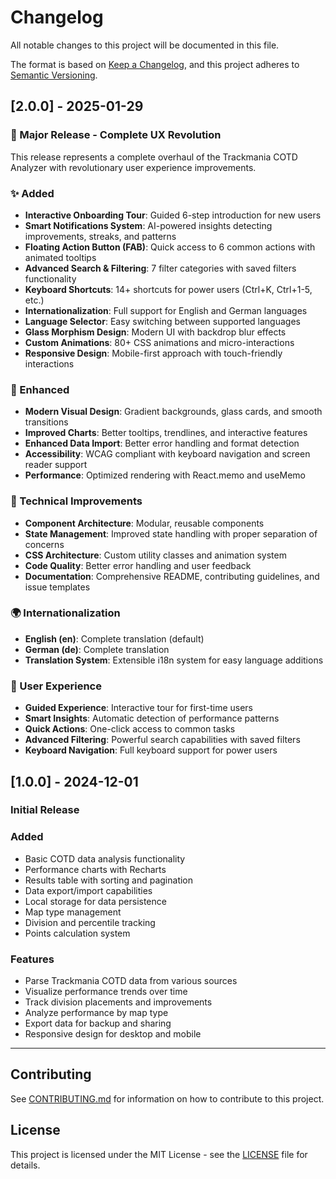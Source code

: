# Changelog

All notable changes to this project will be documented in this file.

The format is based on [Keep a Changelog](https://keepachangelog.com/en/1.0.0/),
and this project adheres to [Semantic Versioning](https://semver.org/spec/v2.0.0.html).

## [2.0.0] - 2025-01-29

### 🚀 Major Release - Complete UX Revolution

This release represents a complete overhaul of the Trackmania COTD Analyzer with revolutionary user experience improvements.

### ✨ Added
- **Interactive Onboarding Tour**: Guided 6-step introduction for new users
- **Smart Notifications System**: AI-powered insights detecting improvements, streaks, and patterns
- **Floating Action Button (FAB)**: Quick access to 6 common actions with animated tooltips
- **Advanced Search & Filtering**: 7 filter categories with saved filters functionality
- **Keyboard Shortcuts**: 14+ shortcuts for power users (Ctrl+K, Ctrl+1-5, etc.)
- **Internationalization**: Full support for English and German languages
- **Language Selector**: Easy switching between supported languages
- **Glass Morphism Design**: Modern UI with backdrop blur effects
- **Custom Animations**: 80+ CSS animations and micro-interactions
- **Responsive Design**: Mobile-first approach with touch-friendly interactions

### 🎨 Enhanced
- **Modern Visual Design**: Gradient backgrounds, glass cards, and smooth transitions
- **Improved Charts**: Better tooltips, trendlines, and interactive features
- **Enhanced Data Import**: Better error handling and format detection
- **Accessibility**: WCAG compliant with keyboard navigation and screen reader support
- **Performance**: Optimized rendering with React.memo and useMemo

### 🔧 Technical Improvements
- **Component Architecture**: Modular, reusable components
- **State Management**: Improved state handling with proper separation of concerns
- **CSS Architecture**: Custom utility classes and animation system
- **Code Quality**: Better error handling and user feedback
- **Documentation**: Comprehensive README, contributing guidelines, and issue templates

### 🌍 Internationalization
- **English (en)**: Complete translation (default)
- **German (de)**: Complete translation
- **Translation System**: Extensible i18n system for easy language additions

### 🎯 User Experience
- **Guided Experience**: Interactive tour for first-time users
- **Smart Insights**: Automatic detection of performance patterns
- **Quick Actions**: One-click access to common tasks
- **Advanced Filtering**: Powerful search capabilities with saved filters
- **Keyboard Navigation**: Full keyboard support for power users

## [1.0.0] - 2024-12-01

### Initial Release

### Added
- Basic COTD data analysis functionality
- Performance charts with Recharts
- Results table with sorting and pagination
- Data export/import capabilities
- Local storage for data persistence
- Map type management
- Division and percentile tracking
- Points calculation system

### Features
- Parse Trackmania COTD data from various sources
- Visualize performance trends over time
- Track division placements and improvements
- Analyze performance by map type
- Export data for backup and sharing
- Responsive design for desktop and mobile

---

## Contributing

See [CONTRIBUTING.md](CONTRIBUTING.md) for information on how to contribute to this project.

## License

This project is licensed under the MIT License - see the [LICENSE](LICENSE) file for details.
